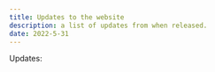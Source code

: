 ```yaml
---
title: Updates to the website
description: a list of updates from when released.
date: 2022-5-31
---
```


Updates:
